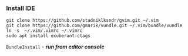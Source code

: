 ### Install IDE

    git clone https://github.com/stadniklksndr/gvim.git ~/.vim
    git clone https://github.com/gmarik/vundle.git ~/.vim/bundle/vundle
    ln -s  ~/.vim/.vimrc ~/.vimrc
    sudo apt install exuberant-ctags

  `BundleInstall` - **_run from editor console_**
